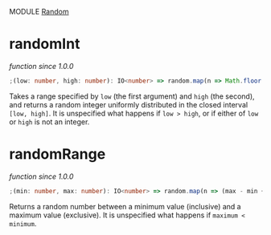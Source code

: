 MODULE [Random](https://github.com/gcanti/fp-ts/blob/master/src/Random.ts)

# randomInt

_function_
_since 1.0.0_

```ts
;(low: number, high: number): IO<number> => random.map(n => Math.floor((high - low + 1) * n + low))
```

Takes a range specified by `low` (the first argument) and `high` (the
second), and returns a random integer uniformly distributed in the closed
interval `[low, high]`. It is unspecified what happens if `low > high`,
or if either of `low` or `high` is not an integer.

# randomRange

_function_
_since 1.0.0_

```ts
;(min: number, max: number): IO<number> => random.map(n => (max - min + 1) * n + min)
```

Returns a random number between a minimum value (inclusive) and a maximum
value (exclusive). It is unspecified what happens if `maximum < minimum`.
